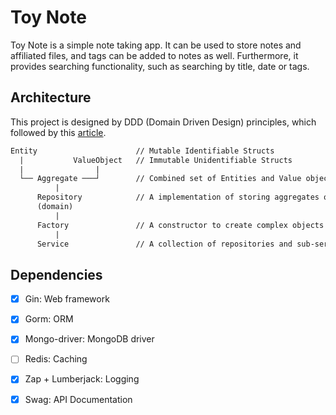 # Toy Note

Toy Note is a simple note taking app. It can be used to store notes and affiliated files, and tags can be added to notes as well. Furthermore, it provides searching functionality, such as searching by title, date or tags.

## Architecture

This project is designed by DDD (Domain Driven Design) principles, which followed by this [article](https://programmingpercy.tech/blog/how-to-domain-driven-design-ddd-golang/).

```txt
Entity                      // Mutable Identifiable Structs
  |           ValueObject   // Immutable Unidentifiable Structs
  |                |
  └── Aggregate ───┘        // Combined set of Entities and Value objects, stored in Repositories
          |
      Repository            // A implementation of storing aggregates or other information
      (domain)
          |
      Factory               // A constructor to create complex objects and make creating new instance easier for the developers of other domains
          |
      Service               // A collection of repositories and sub-services that builds together the business flow
```

## Dependencies

- [x] Gin: Web framework

- [x] Gorm: ORM

- [x] Mongo-driver: MongoDB driver

- [ ] Redis: Caching

- [x] Zap + Lumberjack: Logging

- [x] Swag: API Documentation
